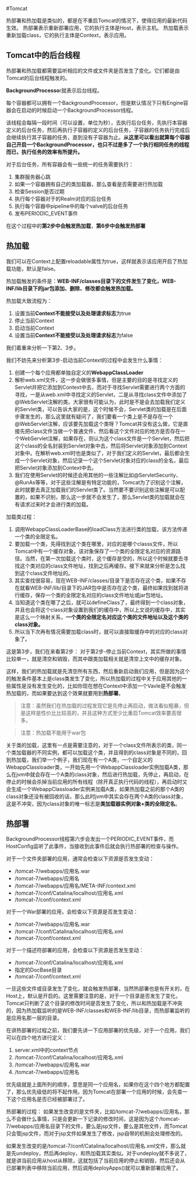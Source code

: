 #Tomcat 

热部署和热加载是类似的，都是在不重启Tomcat的情况下，使得应用的最新代码生效。
热部署表示重新部署应用，它的执行主体是Host，表示主机。
热加载表示重新加载class，它的执行主体是Context，表示应用。

## Tomcat中的后台线程
热部署和热加载都需要监听相应的文件或文件夹是否发生了变化。它们都是由Tomcat的后台线程触发的。

**BackgroundProcesso**r就表示后台线程。

每个容器都可以拥有一个BackgroundProcessor，但是默认情况下只有Engine容器会在启动的时候启动一个BackgroundProcessor线程。

该线程会每隔一段时间（可以设置，单位为秒），去执行后台任务，先执行本容器定义的后台任务，然后再执行子容器的定义的后台任务，子容器的任务执行完成后会继续执行其子容器的任务，直到没有子容器为止。**从这里可以看出就算每个容器自己开启一个BackgroundProcessor，也只不过是多了一个执行相同任务的线程而已，执行任务的效率有所提升。**

对于后台任务，所有容器会有一些统一的任务需要执行：

1. 集群服务器心跳
2. 如果一个容器拥有自己的类加载器，那么查看是否需要进行热加载
3. 检查Session是否过期
4. 执行每个容器对于的Realm对应的后台任务
5. 执行每个容器中pipeline中的每个valve的后台任务
6. 发布PERIODIC_EVENT事件

在这个过程中的**第2步中会触发热加载**，**第6步中会触发热部署**


## 热加载
我们可以在Context上配置reloadable属性为true，这样就表示该应用开启了热加载功能，默认是false。

热加载触发的条件是：**WEB-INF/classes目录下的文件发生了变化，WEB-INF/lib目录下的jar包添加、删除、修改都会触发热加载。**

热加载大致流程为：

1. 设置当前**Context不能接受以及处理请求标志**为true
2. 停止当前Context
3. 启动当前Context
4. 设置当前**Context不能接受以及处理请求标志**为false

我们着重来分析一下第2、3步。

我们不妨先来分析第3步-启动当前Context的过程中会发生什么事情：

1. 创建一个每个应用都单独自定义的**WebappClassLoader**
2. 解析web.xml文件，这一步会做很多事情，但是主要的目的是寻找定义的Servlet并把它添加到Context中去，而对于寻找Servlet需要进行两个方面的寻找，一是从web.xml中寻找定义的Servlet，二是从寻找class文件中添加了@WebServlet注解的类。大家很有可能认为，此时是不是会去加载我们定义的Servlet类，可以告诉大家的是，这个时候不会，Servlet类的加载是在后面步骤发生的，那么这里就有疑问了，我们要看一个类上是不是存在一个@WebServlet注解，应该要先加载这个类呀？Tomcat并没有这么做，它是直接先把class文件当做一个普通文件，然后看这个文件对应的地方是否存在一个WebServlet注解，如果存在，则认为这个class文件是一个Servlet，然后把这个class的全名封装到Servlet对象中去，然后将Servlet对象添加到Context对象中。在解析web.xml时也是类似了，对于我们定义的Servlet，最后都会生成一个Servlet对象，然后记录一个这个Servlet对象对应的class的全名，最后把Servlet对象添加到Context中去。
3. 我们在使用Servlet的时候还会用其他的一些注解比如@ServletSecurity、@RunAs等等，对于这些注解是有特定功能的，Tomcat为了识别这个注解，此时就要去真正加载我们的Servlet类了。当然要不要识别这些注解是可以配置的，如果不识别，那么这一步就不会发生了，那么Servlet类的加载就会在有请求过来时才会进行类的加载。

加载类过程：

1. 调用WebappClassLoaderBase的loadClass方法进行类的加载，该方法传递一个类的全限定名。
2. 要加载一个类，先得找到这个类在哪里，对应的是哪个classs文件，所以Tomcat中有一个缓存对象，该对象保存了一个类的全限定名对应的资源路径。当然，在第一次加载这个类时，这个缓存是空的，所以这个时候就要去寻找这个类对应的class文件地址，找到之后再缓存。接下来就来分析是怎么找到这个class文件地址的。
3. 其实查找很容易，现在WEB-INF/classes/目录下是否存在这个类，如果不存在就看WEB-INF/lib/目录下的JAR包中是否存在这个类，最终如果找到就将进行缓存，保存一个类的全限定名对应的class文件地址或jar包地址。
4. 当知道这个类在哪了之后，就可以defineClass了，最终得到一个class对象，并且也会将这个class对象设置到我们的缓存中，所以上文说的缓存中，其实是这么一个映射关系，**一个类的全限定名对应这个类的文件地址以及这个类的class对象。**
5. 所以当下次再有情况需要加载class时，就可以直接取缓存中的对应的class对象了。

这是第3步，我们在来看第2步：
对于第2步-停止当前Context，其实所做的事情比较单一，就是清空和销毁，而其中跟类加载相关就是清空上文中的缓存对象。

这样，我们的热加载就是先清空所有东西，然后重新启动我们应用，但是因为这个的触发条件基本上是class类发生了变化，所以热加载的过程中关于应用其他的一些属性是没有发生变化的，比如你现在想在Context中添加一个Vavle是不会触发热加载的，而如果要达到这个效果就要用到**热部署**。

> 注意：虽然我们在热加载的过程发现它是先停止再启动，做法看似粗暴，但是这样是性价比比较高的，并且这种方式至少比重启Tomcat效率要高很多。


> 注意：热加载不能用于war包


关于类的加载，这里有一点是需要注意的，对于一个class文件所表示的类，同一个类加载器的不同实例，都可以加载这个类，并且得到的class对象是不同的，回到热加载，我们举一个例子，我们现在有一个A类，一个自定义的WebappClassloader类，一开始先用一个WebappClassloader实例加载A类，那么在jvm中就会存在一个A类的class对象，然后进行热加载，先停止，再启动，在停止的时候会杀掉当前应用的所有线程（除开真正执行代码的线程），再启动时又会生成一个WebappClassloader实例来加载A类，如果热加载之前的那个A类的class对象还没有被回收的话，那么此时jvm中其实会存在两个A类的class对象，这是不冲突，因为class对象的唯一标志是**类加载器实例对象+类的全限定名**。

## 热部署
BackgroundProcessor线程第六步会发出一个PERIODIC_EVENT事件，而HostConfig监听了此事件，当接收到此事件后就会执行热部署的检查与操作。

对于一个文件夹部署的应用，通常会检查以下资源是否发生变动：

- /tomcat-7/webapps/应用名.war
- /tomcat-7/webapps/应用名
- /tomcat-7/webapps/应用名/META-INF/context.xml
- /tomcat-7/conf/Catalina/localhost/应用名.xml
- /tomcat-7/conf/context.xml

对于一个War部署的应用，会检查以下资源是否发生变动：

- /tomcat-7/webapps/应用名.war
- /tomcat-7/conf/Catalina/localhost/应用名.xml
- /tomcat-7/conf/context.xml

对于一个描述符部署的应用，会检查以下资源是否发生变动：

- /tomcat-7/conf/Catalina/localhost/应用名.xml
- 指定的DocBase目录
- /tomcat-7/conf/context.xml

一旦这些文件或目录发生了变化，就会触发热部署，当然热部署也是有开关的，在Host上，默认是开启的。这里需要注意的是，对于一个目录是否发生了变化，Tomcat只判断了这个目录的修改时间是否发生了变化，所以和热加载是不冲突的，因为热加载监听的是WEB-INF/classes和WEB-INF/lib目录，而热部署监听的是应用名那一层的目录。


在讲热部署的过程之前，我们要先讲一下应用部署的优先级，对于一个应用，我们可以在四个地方进行定义：

1. server.xml中的context节点
2. /tomcat-7/conf/Catalina/localhost/应用名.xml
3. /tomcat-7/webapps/应用名.war
4. /tomcat-7/webapps/应用名

优先级就是上面所列的顺序，意思是同一个应用名，如果你在这个四个地方都配置了，那么优先级低的将不起作用。因为Tomcat在部署一个应用的时候，会先查一下这个应用名是否已经被部署过了。

热部署的过程：
如果发生改变的是文件夹，比如/tomcat-7/webapps/应用名，那么不会做什么事情，只是会更新一下记录的修改时间，这是因为这个/tomcat-7/webapps/应用名目录下的文件，要么是jsp文件，要么是其他文件，而Tomcat只会管jsp文件，而对于jsp文件如果发生了修改，jsp自带的机制会处理修改的。

如果发生改变的是/tomcat-7/conf/Catalina/localhost/应用名.xml文件，那么就是先undeploy，然后再deploy，和热加载其实类似。对于undeploy就不多说了，就是讲当前应用从host从移除，这就包括了当前应用的停止和销毁，然后还会从已部署列表中移除当前应用，然后调用deployApps()就可以重新部署应用了。
